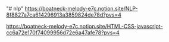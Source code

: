 "# nlp" 
https://boatneck-melody-e7c.notion.site/NLP-8f8827a7ca614296913a3859824de78d?pvs=4

https://boatneck-melody-e7c.notion.site/HTML-CSS-javascript-cc6a72e170f74099956d72e6a47afe78?pvs=4
